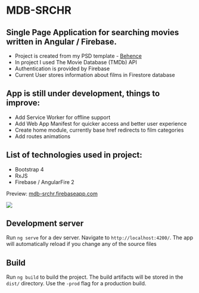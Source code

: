 # MDB-SRCHR 

## Single Page Application for searching movies written in Angular / Firebase.
  
* Project is created from my PSD template - <a href ="https://www.behance.net/gallery/58875611/mdb-srchr">Behence</a>
* In project I used The Movie Database (TMDb) API
* Authentication is provided by Firebase 
* Current User stores information about films in Firestore database 

## App is still under development, things to improve:

* Add Service Worker for offline support
* Add Web App Manifest for quicker access and better user experience
* Create home module, currently base href redirects to film categories
* Add routes animations

## List of technologies used in project:

* Bootstrap 4
* RxJS
* Firebase / AngularFire 2

Preview: <a href="https://mdb-srchr.firebaseapp.com/">mdb-srchr.firebaseapp.com</a>

<img src="https://images82.fotosik.pl/963/2894f3582bdbc550.jpg">

## Development server
Run `ng serve` for a dev server. Navigate to `http://localhost:4200/`. The app will automatically reload if you change any of the source files

## Build
Run `ng build` to build the project. The build artifacts will be stored in the `dist/` directory. Use the `-prod` flag for a production build.


